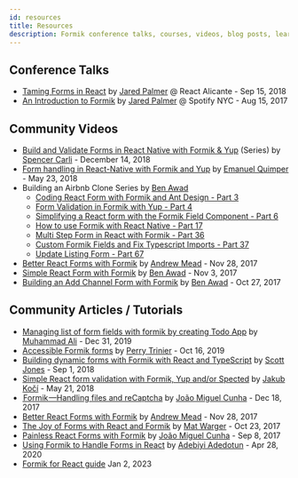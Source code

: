```yaml
---
id: resources
title: Resources
description: Formik conference talks, courses, videos, blog posts, learning resources.
---
```


## Conference Talks

- [Taming Forms in React](https://jaredpalmer.com/blog/formik-taming-forms-in-react) by
  [Jared Palmer](https://twitter.com/jaredpalmer) @ React Alicante - Sep 15, 2018
- [An Introduction to Formik](https://youtu.be/-tDy7ds0dag?t=33s) by
  [Jared Palmer](https://twitter.com/jaredpalmer) @ Spotify NYC - Aug 15, 2017

## Community Videos

- [Build and Validate Forms in React Native with Formik & Yup](https://www.reactnativeschool.com/build-and-validate-forms-with-formik-and-yup) (Series) by [Spencer Carli](https://twitter.com/spencer_carli) - December 14, 2018
- [Form handling in React-Native with Formik and Yup](https://www.youtube.com/watch?v=EO08ydCCsOQ) by [Emanuel Quimper](https://twitter.com/QuimperEmanuel) - May 23, 2018
- Building an Airbnb Clone Series by [Ben Awad](https://twitter.com/benawad)
  - [Coding React Form with Formik and Ant Design - Part 3](https://www.youtube.com/watch?v=pbCrDBQFU_A&index=5&list=PLN3n1USn4xlnfJIQBa6bBjjiECnk6zL6s)
  - [Form Validation in Formik with Yup - Part 4](https://www.youtube.com/watch?v=2CBnRDJ--aM&index=6&list=PLN3n1USn4xlnfJIQBa6bBjjiECnk6zL6s)
  - [Simplifying a React form with the Formik Field Component - Part 6](https://www.youtube.com/watch?v=eMjju1nQ1F8)
  - [How to use Formik with React Native - Part 17](https://www.youtube.com/watch?v=sBWtPEinWGA)
  - [Multi Step Form in React with Formik - Part 36](https://www.youtube.com/watch?v=kKpoAhugjUc)
  - [Custom Formik Fields and Fix Typescript Imports - Part 37](https://www.youtube.com/watch?v=Xwjg8meOglI)
  - [Update Listing Form - Part 67](https://www.youtube.com/watch?v=PWgGkWwwHiE&index=69&list=PLN3n1USn4xlnfJIQBa6bBjjiECnk6zL6s)
- [Better React Forms with Formik](https://www.youtube.com/watch?v=yNiJkjEwmpw) by [Andrew Mead](https://twitter.com/andrew_j_mead) - Nov 28, 2017
- [Simple React Form with Formik](https://youtu.be/MuwQdUoNKzg) by [Ben Awad](https://twitter.com/benawad) - Nov 3, 2017
- [Building an Add Channel Form with Formik](https://www.youtube.com/watch?v=anwo_i0wgNo) by [Ben Awad](https://twitter.com/benawad) - Oct 27, 2017

## Community Articles / Tutorials

- [Managing list of form fields with formik by creating Todo App](https://dev.to/mrmuhammadali/managing-list-of-form-fields-with-formik-through-example-7o5) by [Muhammad Ali](https://twitter.com/muhammadali_io) - Dec 31, 2019
- [Accessible Formik forms](https://dev.to/ptrin/accessible-formik-forms-2gld) by [Perry Trinier](https://twitter.com/ptrin) - Oct 16, 2019
- [Building dynamic forms with Formik with React and TypeScript](https://scottdj92.ghost.io/building-dynamic-forms-with-formik-with-react-and-typescript/) by [Scott Jones](https://twitter.com/sdj2964) - Sep 1, 2018
- [Simple React form validation with Formik, Yup and/or Spected](https://itnext.io/simple-react-form-validation-with-formik-yup-and-or-spected-206ebe9e7dcc) by [Jakub Kočí](https://github.com/jakubkoci) - May 21, 2018
- [ Formik —Handling files and reCaptcha](https://hackernoon.com/formik-handling-files-and-recaptcha-209cbeae10bc) by [João Miguel Cunha](https://twitter.com/lokuzt) - Dec 18, 2017
- [Better React Forms with Formik](https://mead.io/formik/?utm_source=github&utm_campaign=formikrepo) by [Andrew Mead](https://twitter.com/andrew_j_mead) - Nov 28, 2017
- [The Joy of Forms with React and Formik](https://keyholesoftware.com/2017/10/23/the-joy-of-forms-with-react-and-formik/) by [Mat Warger](https://twitter.com/mwarger) - Oct 23, 2017
- [Painless React Forms with Formik](https://hackernoon.com/painless-react-forms-with-formik-e61b70473c60) by [João Miguel Cunha](https://twitter.com/lokuzt) - Sep 8, 2017
- [Using Formik to Handle Forms in React](https://css-tricks.com/using-formik-to-handle-forms-in-react) by [Adebiyi Adedotun](https://twitter.com/AdebiyiAL) - Apr 28, 2020
- [Formik for React guide](https://codedeepdives.com/blog/formik-guide) Jan 2, 2023
